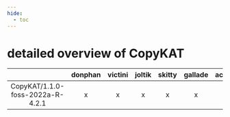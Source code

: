 ```yaml
---
hide:
  - toc
---
```


detailed overview of CopyKAT
============================

| |donphan|victini|joltik|skitty|gallade|accelgor|swalot|doduo|
| :---: | :---: | :---: | :---: | :---: | :---: | :---: | :---: | :---: |
|CopyKAT/1.1.0-foss-2022a-R-4.2.1|x|x|x|x|x|x|x|x|
